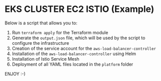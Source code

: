 # EKS CLUSTER EC2 ISTIO (Example)

Below is a script that allows you to:

1. Run `terraform apply` for the Terraform module
2. Generate the `output.json` file, which will be used by the script to configure the infrastructure
3. Creation of the service account for the `aws-load-balancer-controller`
4. Installation of the `aws-load-balancer-controller` using Helm
5. Installation of Istio Service Mesh
6. Deployment of all YAML files located in the `platform` folder

ENJOY :-) 